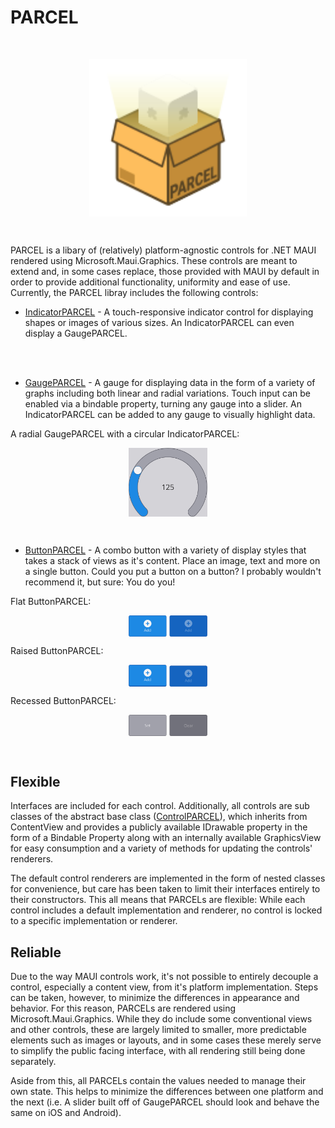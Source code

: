 # PARCEL
<br>

<p align="center"><img align="center" style="width: 50%" src="https://github.com/josh-reeves/parcel/raw/main/misc/iconography/logo_parcel_003.svg"/></p>

<br>

PARCEL is a libary of (relatively) platform-agnostic controls for .NET MAUI rendered using Microsoft.Maui.Graphics. These controls are meant to extend and, in some cases replace, those provided with MAUI by default in order to provide additional functionality, uniformity and ease of use. Currently, the PARCEL libray includes the following controls:
- [IndicatorPARCEL](https://github.com/josh-reeves/parcel/blob/main/SOURCE/PARCEL/Controls/IndicatorPARCEL.cs) - A touch-responsive indicator control for displaying shapes or images of various sizes. An IndicatorPARCEL can even display a GaugePARCEL.
<br>
<br>

- [GaugePARCEL](https://github.com/josh-reeves/parcel/blob/main/SOURCE/PARCEL/Controls/GaugePARCEL.cs) - A gauge for displaying data in the form of a variety of graphs including both linear and radial variations. Touch input can be enabled via a bindable property, turning any gauge into a slider. An IndicatorPARCEL can be added to any gauge to visually highlight data.

A radial GaugePARCEL with a circular IndicatorPARCEL:
<p align="center"><img align="center" style="width: 25%" src="https://github.com/josh-reeves/parcel/raw/main/misc/screenshots/gaugeparcel-radial.png"/></p>
<br>

- [ButtonPARCEL](https://github.com/josh-reeves/parcel/blob/main/SOURCE/PARCEL/Controls/ButtonPARCEL.cs) - A combo button with a variety of display styles that takes a stack of views as it's content. Place an image, text and more on a single button. Could you put a button on a button? I probably wouldn't recommend it, but sure: You do you!

Flat ButtonPARCEL:
<p align="center"><img align="center" style="width: 25%" src="https://github.com/josh-reeves/parcel/raw/main/misc/screenshots/buttonparcel-flat.png"/></p>


Raised ButtonPARCEL:
<p align="center"><img align="center" style="width: 25%" src="https://github.com/josh-reeves/parcel/raw/main/misc/screenshots/buttonparcel-raised.png"/></p>

Recessed ButtonPARCEL:
<p align="center"><img align="center" style="width: 25%" src="https://github.com/josh-reeves/parcel/raw/main/misc/screenshots/buttonparcel-recessed.png"/></p>
<br>

## Flexible
Interfaces are included for each control. Additionally, all controls are sub classes of the abstract base class ([ControlPARCEL](https://github.com/josh-reeves/parcel/blob/main/SOURCE/PARCEL/Controls/ControlPARCEL.cs)), which inherits from ContentView and provides a publicly available IDrawable property in the form of a Bindable Property along with an internally available GraphicsView for easy consumption and a variety of methods for updating the controls' renderers. 

The default control renderers are implemented in the form of nested classes for convenience, but care has been taken to limit their interfaces entirely to their constructors. This all means that PARCELs are flexible: While each control includes a default implementation and renderer, no control is locked to a specific implementation or renderer.

## Reliable
Due to the way MAUI controls work, it's not possible to entirely decouple a control, especially a content view, from it's platform implementation. Steps can be taken, however, to minimize the differences in appearance and behavior. For this reason, PARCELs are rendered using Microsoft.Maui.Graphics. While they do include some conventional views and other controls, these are largely limited to smaller, more predictable elements such as images or layouts, and in some cases these merely serve to simplify the public facing interface, with all rendering still being done separately.

Aside from this, all PARCELs contain the values needed to manage their own state. This helps to minimize the differences between one platform and the next (i.e. A slider built off of GaugePARCEL should look and behave the same on iOS and Android).